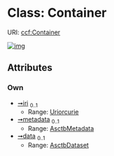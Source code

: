 
# Class: Container




URI: [ccf:Container](http://purl.org/ccf/Container)


[![img](https://yuml.me/diagram/nofunky;dir:TB/class/[AsctbDataset]<data%200..1-++[Container&#124;iri:uriorcurie%20%3F],[AsctbMetadata]<metadata%200..1-++[Container],[AsctbMetadata],[AsctbDataset])](https://yuml.me/diagram/nofunky;dir:TB/class/[AsctbDataset]<data%200..1-++[Container&#124;iri:uriorcurie%20%3F],[AsctbMetadata]<metadata%200..1-++[Container],[AsctbMetadata],[AsctbDataset])

## Attributes


### Own

 * [➞iri](container__iri.md)  <sub>0..1</sub>
     * Range: [Uriorcurie](types/Uriorcurie.md)
 * [➞metadata](container__metadata.md)  <sub>0..1</sub>
     * Range: [AsctbMetadata](AsctbMetadata.md)
 * [➞data](container__data.md)  <sub>0..1</sub>
     * Range: [AsctbDataset](AsctbDataset.md)
